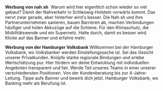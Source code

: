 **Werbung von nah.sh** 
Warum wird hier eigentlich schon wieder so viel gebaut?
Damit der Nahverkehr in Schleswig-Holstein vorwärts kommt.
Das nervt zwar gerade, aber hinterher wird's besser.
Die Nah.sh und ihre Partnerunternehmen sanieren, bauen Barrieren ab, machen Verbindungen häufiger und holen Akkuzüge auf die Schiene.
Für den Klimaschutz, die Mobilitätswende und ein Supernetz.
Halte durch, damit es besser wird.
Klicke auf das Banner und erfahre mehr.

  

**Werbung von der Hamburger Volksbank**
Willkommen bei der Hamburger Volksbank, wo Volksbanker werden Einstellungssache ist.
Sei das Gesicht unserer Privatkunden.
Knöpfe starke regionale Bindungen und erlebe Wertschätzung pur.
Hier fördern wir deine Entwicklung mit individuellen Angeboten transparent und fair.
Werde Teil unseres Teams in einer unserer verschiedensten Positionen.
Von der Kundenberatung bis zur 4-Jahre-Leitung.
Tippe aufs Banner und bewirb dich jetzt.
Hamburger Volksbank, wo Banking mehr als Berufung ist.